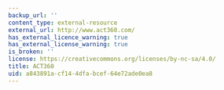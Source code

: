 ```yaml
---
backup_url: ''
content_type: external-resource
external_url: http://www.act360.com/
has_external_licence_warning: true
has_external_license_warning: true
is_broken: ''
license: https://creativecommons.org/licenses/by-nc-sa/4.0/
title: ACT360
uid: a843891a-cf14-4dfa-bcef-64e72ade0ea8
---
```

